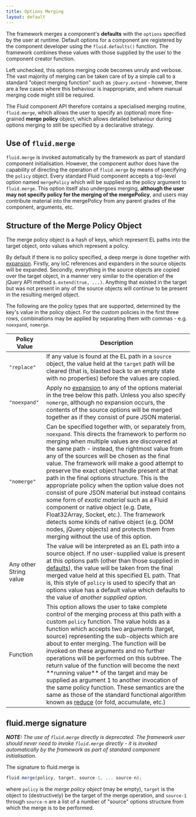 ```yaml
---
title: Options Merging
layout: default
---
```


The framework merges a component's **defaults** with the `options` specified by the user at runtime. Default options for a component are registered by the component developer using the `fluid.defaults()` function. The framework combines these values with those supplied by the user to the component creator function.

Left unchecked, this options merging code becomes unruly and verbose. The vast majority of merging can be taken care of by a simple call to a standard "object merging function" such as `jQuery.extend` - however, there are a few cases where this behaviour is inappropriate, and where manual merging code might still be required.

The Fluid component API therefore contains a specialised merging routine, `fluid.merge`, which allows the user to specify an (optional) more fine-grained **merge policy** object, which allows detailed behaviour during options merging to still be specified by a declarative strategy.

## Use of `fluid.merge` ##

`fluid.merge` is invoked automatically by the framework as part of standard component initialisation. However, the component author does have the capability of directing the operation of `fluid.merge` by means of specifying the `policy` object. Every standard Fluid component accepts a top-level option named `mergePolicy`  which will be supplied as the policy argument to `fluid.merge`. This option itself also undergoes merging, **although the user may not specify policy for the merging of the mergePolicy**, and users may contribute material into the mergePolicy from any parent grades of the component, arguments, etc.

## Structure of the Merge Policy Object ##

The merge policy object is a hash of keys, which represent EL paths into the target object, onto values which represent a policy.

By default if there is no policy specified, a deep merge is done together with [expansion](ExpansionOfComponentOptions.md). Firstly, any IoC references and expanders in the source objects will be expanded. Secondly, everything in the source objects are copied over the target object, in a manner very similar to the operation of the jQuery API method `$.extend(true, ...)`. Anything that existed in the target but was not present in any of the source objects will continue to be present in the resulting merged object.

The following are the policy types that are supported, determined by the key's value in the policy object. For the custom policies in the first three rows, combinations may be applied by separating them with commas - e.g. `noexpand`, `nomerge`.

<table>
    <thead>
        <tr>
            <th>Policy Value</th>
            <th>Description</th>
        </tr>
    </thead>
    <tbody>
        <tr>
            <td><code>"replace"</code></td>
            <td>
                If any value is found at the EL path in a <code>source</code> object, the value held at the <code>target</code> path will be cleared (that is, blasted back to an empty state with no properties) before the values are copied.
            </td>
        </tr>
        <tr>
            <td><code>"noexpand"</code></td>
            <td>
                Apply no <a href="ExpansionOfComponentOptions.md">expansion</a> to any of the options material in the tree below this path. Unless you also specify <code>nomerge</code>, although no expansion occurs, the contents of the source options will be merged together as if they consist of pure JSON material.
            </td>
        </tr>
        <tr>
            <td><code>"nomerge"</code></td>
            <td>
                Can be specified together with, or separately from, <code>noexpand</code>. This directs the framework to perform no merging when multiple values are discovered at the same path - instead, the rightmost value from any of the sources will be chosen as the final value. The framework will make a good attempt to preserve the exact object handle present at that path in the final options structure. This is the appropriate policy when the option value does not consist of pure JSON material but instead contains some form of <em>exotic material</em> such as a Fluid component or native object (e.g. Date, Float32Array, Socket, etc.). The framework detects some kinds of native object (e.g. DOM nodes, jQuery objects) and protects them from merging without the use of this option.
            </td>
        </tr>
        <tr>
            <td>Any other String value</td>
            <td>
                The value will be interpreted as an EL path into a source object. If no user-supplied value is present at this options path (other than those supplied in <a href="ComponentOptionsAndDefaults.md">defaults</a>), the value will be taken from the final merged value held at this specified EL path. That is, this style of <code>policy</code> is used to specify that an options value has a default value which defaults to the value of <em>another supplied option</em>.
            </td>
        </tr>
        <tr>
            <td>Function</td>
            <td>
                This option allows the user to take complete control of the merging process at this path with a custom <code>policy</code> function. The value holds as a function which accepts two arguments (target, source) representing the sub-objects which are about to enter merging. The function will be invoked on these arguments and no further operations will be performed on this subtree. The return value of the function will become the next **running value** of the target and may be supplied as argument 1 to another invocation of the same policy function. These semantics are the same as those of the standard functional algorithm known as <a href="https://en.wikipedia.org/wiki/Fold_(higher-order_function)">reduce</a> (or fold, accumulate, etc.)
            </td>
        </tr>
    </tbody>
</table>

## fluid.merge signature ##

_**NOTE:** The use of `fluid.merge` directly is deprecated. The framework user should never need to invoke `fluid.merge` directly - it is invoked automatically by the framework as part of standard component initialisation._

The signature to fluid.merge is

```javascript
fluid.merge(policy, target, source-1, ... source-n);
```

where `policy` is the _merge policy object_ (may be empty), `target` is the object to (destructively) be the target of the merge operation, and `source-1` through `source-n` are a list of a number of "source" options structure from which the merge is to be performed.
